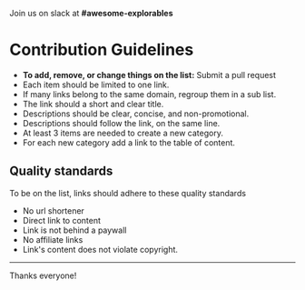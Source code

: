 

Join us on slack at **#awesome-explorables**

# Contribution Guidelines

- **To add, remove, or change things on the list:** Submit a pull request
- Each item should be limited to one link.
- If many links belong to the same domain, regroup them in a sub list.
- The link should a short and clear title.
- Descriptions should be clear, concise, and non-promotional.
- Descriptions should follow the link, on the same line.
- At least 3 items are needed to create a new category.
- For each new category add a link to the table of content.

## Quality standards

To be on the list, links should adhere to these quality standards 

- No url shortener
- Direct link to content
- Link is not behind a paywall
- No affiliate links
- Link's content does not violate copyright.

---





Thanks everyone!
